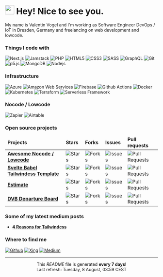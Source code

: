 <h1><img src="https://emojis.slackmojis.com/emojis/images/1531849430/4246/blob-sunglasses.gif?1531849430" width="30"/> Hey! Nice to see you.</h1>

<p>My name is Valentin Vogel and I'm working as Software Engineer DevOps / IoT in Dresden, Germany and freelancing on web development and lowcode.</p>

<h3>Things I code with</h3>
<p>
  <img alt="Next.js" src="https://img.shields.io/badge/-Next.js-000000?style=for-the-badge&logo=react&logoColor=white" />
  <img alt="Jamstack" src="https://img.shields.io/badge/-Jamstack-F0047F?style=for-the-badge&logo=jamstack&logoColor=white" />
  <img alt="PHP" src="https://img.shields.io/badge/-PHP-777BB4?style=for-the-badge&logo=php&logoColor=white" />
  <img alt="HTML5" src="https://img.shields.io/badge/-HTML5-E34F26?style=for-the-badge&logo=html5&logoColor=white" />
  <img alt="CSS3" src="https://img.shields.io/badge/-CSS3-1572B6?style=for-the-badge&logo=css3&logoColor=white" />
  <img alt="SASS" src="https://img.shields.io/badge/-SASS-CC6699?style=for-the-badge&logo=sass&logoColor=white" />
  <img alt="GraphQL" src="https://img.shields.io/badge/-GraphQL-E10098?style=for-the-badge&logo=graphql&logoColor=white" />
  <img alt="Git" src="https://img.shields.io/badge/-Git-F05032?style=for-the-badge&logo=git&logoColor=white" />
  <img alt="p5.js" src="https://img.shields.io/badge/-p5.js-ED225D?style=for-the-badge&logo=p5.js&logoColor=white" />
  <img alt="MongoDB" src="https://img.shields.io/badge/-MongoDB-47A248?style=for-the-badge&logo=mongodb&logoColor=white" />
  <img alt="Nodejs" src="https://img.shields.io/badge/-Nodejs-339933?style=for-the-badge&logo=Node.js&logoColor=white" />
</p>

<h3>Infrastructure</h3>
<p>
  <img alt="Azure" src="https://img.shields.io/badge/-Azure-0078D4?style=for-the-badge&logo=microsoft-azure&logoColor=white" />
  <img alt="Amazon Web Services" src="https://img.shields.io/badge/-Amazon_Web_Services-232F3E?style=for-the-badge&logo=amazon-aws&logoColor=white" />
  <img alt="Firebase" src="https://img.shields.io/badge/-Firebase-FFCA28?style=for-the-badge&logo=firebase&logoColor=white" />
  <img alt="Github Actions" src="https://img.shields.io/badge/-Github_Actions-2088FF?style=for-the-badge&logo=github-actions&logoColor=white" />
  <img alt="Docker" src="https://img.shields.io/badge/-Docker-2496ED?style=for-the-badge&logo=docker&logoColor=white" />
  <img alt="Kubernetes" src="https://img.shields.io/badge/-Kubernetes-326CE5?style=for-the-badge&logo=kubernetes&logoColor=white" />
  <img alt="Terraform" src="https://img.shields.io/badge/-Terraform-7B42BC?style=for-the-badge&logo=terraform&logoColor=white" />
  <img alt="Serverless Framework" src="https://img.shields.io/badge/-Serverless-FD5750?style=for-the-badge&logo=serverless&logoColor=white" />
</p>

<h3>Nocode / Lowcode</h3>
<p>
  <img alt="Zapier" src="https://img.shields.io/badge/-Zapier-FF4A00?style=for-the-badge&logo=zapier&logoColor=white" />
  <img alt="Airtable" src="https://img.shields.io/badge/-Airtable-18BFFF?style=for-the-badge&logo=airtable&logoColor=white" />
</p>

<h3>Open source projects</h3>
<table>
  <thead>
    <tr border: none;>
      <td><b>Projects</b></td>
      <td><b>Stars</b></td>
      <td><b>Forks</b></td>
      <td><b>Issues</b></td>
      <td><b>Pull requests</b></td>
    </tr>
  </thead>
  <tbody>
  <tr>
      <td><a href="https://github.com/valentin-vogel/awesome-nocode-lowcode"><b>Awesome Nocode / Lowcode</b></a></td>
      <td><img alt="Stars" src="https://img.shields.io/github/stars/valentin-vogel/awesome-nocode-lowcode?style=flat-square&labelColor=343b41"/></td>
      <td><img alt="Forks" src="https://img.shields.io/github/forks/valentin-vogel/awesome-nocode-lowcode?style=flat-square&labelColor=343b41"/></td>
      <td><img alt="Issues" src="https://img.shields.io/github/issues/valentin-vogel/awesome-nocode-lowcode?style=flat-square&labelColor=343b41"/></td>
      <td><img alt="Pull Requests" src="https://img.shields.io/github/issues-pr/valentin-vogel/awesome-nocode-lowcode?style=flat-square&labelColor=343b41"/></td>
    </tr>
    <tr>
      <td><a href="https://github.com/valentin-vogel/svelte-babel-tailwindcss"><b>Svelte Babel Tailwindcss Template</b></a></td>
      <td><img alt="Stars" src="https://img.shields.io/github/stars/valentin-vogel/svelte-babel-tailwindcss?style=flat-square&labelColor=343b41"/></td>
      <td><img alt="Forks" src="https://img.shields.io/github/forks/valentin-vogel/svelte-babel-tailwindcss?style=flat-square&labelColor=343b41"/></td>
      <td><img alt="Issues" src="https://img.shields.io/github/issues/valentin-vogel/svelte-babel-tailwindcss?style=flat-square&labelColor=343b41"/></td>
      <td><img alt="Pull Requests" src="https://img.shields.io/github/issues-pr/valentin-vogel/svelte-babel-tailwindcss?style=flat-square&labelColor=343b41"/></td>
    </tr>
    <tr>
      <td><a href="https://github.com/valentin-vogel/estimate"><b>Estimate</b></a></td>
      <td><img alt="Stars" src="https://img.shields.io/github/stars/valentin-vogel/estimate?style=flat-square&labelColor=343b41"/></td>
      <td><img alt="Forks" src="https://img.shields.io/github/forks/valentin-vogel/estimate?style=flat-square&labelColor=343b41"/></td>
      <td><img alt="Issues" src="https://img.shields.io/github/issues/valentin-vogel/estimate?style=flat-square&labelColor=343b41"/></td>
      <td><img alt="Pull Requests" src="https://img.shields.io/github/issues-pr/valentin-vogel/estimate?style=flat-square&labelColor=343b41"/></td>
    </tr>
	  <tr>
      <td><a href="https://github.com/valentin-vogel/dvb-departure-board"><b>DVB Departure Board</b></a></td>
      <td><img alt="Stars" src="https://img.shields.io/github/stars/valentin-vogel/dvb-departure-board?style=flat-square&labelColor=343b41"/></td>
      <td><img alt="Forks" src="https://img.shields.io/github/forks/valentin-vogel/dvb-departure-board?style=flat-square&labelColor=343b41"/></td>
      <td><img alt="Issues" src="https://img.shields.io/github/issues/valentin-vogel/dvb-departure-board?style=flat-square&labelColor=343b41"/></td>
      <td><img alt="Pull Requests" src="https://img.shields.io/github/issues-pr/valentin-vogel/dvb-departure-board?style=flat-square&labelColor=343b41"/></td>
    </tr>
  </tbody>
</table>

<h3>Some of my latest medium posts</h3>
<ul>
  <li><a href="https://valentinvogel.medium.com/4-reasons-for-tailwindcss-3b8f7a2bf264"><b>4 Reasons for Tailwindcss</b></a></li>
</ul>

<h3>Where to find me</h3>
<p>
<a href="https://github.com/valentin-vogel" target="_blank"><img alt="Github" src="https://img.shields.io/badge/GitHub-181717?&style=for-the-badge&logo=github&logoColor=white" /></a> 
<a href="https://www.xing.com/" target="_blank"><img alt="Xing" src="https://img.shields.io/badge/Xing-006567?&style=for-the-badge&logo=xing&logoColor=white" /></a> 
<a href="https://medium.com/@valentinvogel" target="_blank"><img alt="Medium" src="https://img.shields.io/badge/Medium-12100E?&style=for-the-badge&logo=medium&logoColor=white" /></a>
</p>

------------
<p align="center">This <i>README</i> file is generated <b>every 7 days</b>!</br>Last refresh: Tuesday, 8 August, 03:59 CEST</p>
